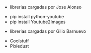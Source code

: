 * librerias cargadas por Jose Alonso
- pip install python-youtube
- pip install Youtube2Images
* librerias cargadas por Gilio Barnuevo
- Coolstuff
- Pixiedust